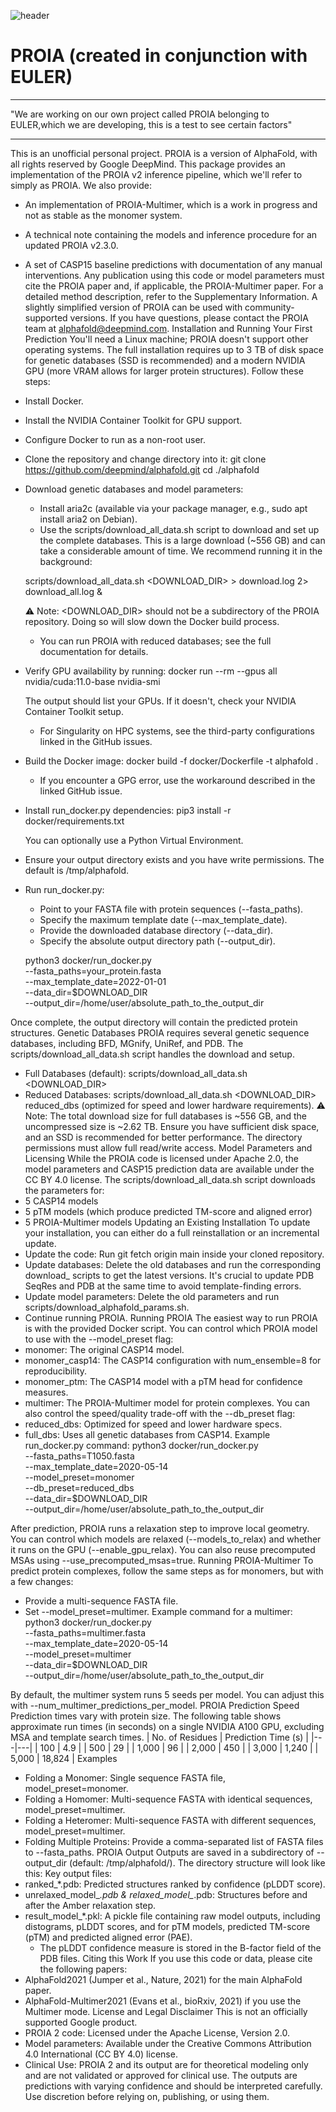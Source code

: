 ![header](imgs/header.jpg)

# PROIA (created in conjunction with EULER)
___
"We are working on our own project called PROIA belonging to EULER,which we are developing, this is a test to see certain factors"
___
This is an unofficial personal project. PROIA is a version of AlphaFold, with all rights reserved by Google DeepMind.
This package provides an implementation of the PROIA v2 inference pipeline, which we'll refer to simply as PROIA.
We also provide:
 * An implementation of PROIA-Multimer, which is a work in progress and not as stable as the monomer system.
 * A technical note containing the models and inference procedure for an updated PROIA v2.3.0.
 * A set of CASP15 baseline predictions with documentation of any manual interventions.
Any publication using this code or model parameters must cite the PROIA paper and, if applicable, the PROIA-Multimer paper. For a detailed method description, refer to the Supplementary Information.
A slightly simplified version of PROIA can be used with community-supported versions. If you have questions, please contact the PROIA team at alphafold@deepmind.com.
Installation and Running Your First Prediction
You'll need a Linux machine; PROIA doesn't support other operating systems. The full installation requires up to 3 TB of disk space for genetic databases (SSD is recommended) and a modern NVIDIA GPU (more VRAM allows for larger protein structures).
Follow these steps:
 * Install Docker.
 * Install the NVIDIA Container Toolkit for GPU support.
 * Configure Docker to run as a non-root user.
 * Clone the repository and change directory into it:
   git clone https://github.com/deepmind/alphafold.git
cd ./alphafold

 * Download genetic databases and model parameters:
   * Install aria2c (available via your package manager, e.g., sudo apt install aria2 on Debian).
   * Use the scripts/download_all_data.sh script to download and set up the complete databases. This is a large download (~556 GB) and can take a considerable amount of time. We recommend running it in the background:
     <!-- end list -->
   scripts/download_all_data.sh <DOWNLOAD_DIR> > download.log 2> download_all.log &

   ⚠️ Note: <DOWNLOAD_DIR> should not be a subdirectory of the PROIA repository. Doing so will slow down the Docker build process.
   * You can run PROIA with reduced databases; see the full documentation for details.
 * Verify GPU availability by running:
   docker run --rm --gpus all nvidia/cuda:11.0-base nvidia-smi

   The output should list your GPUs. If it doesn't, check your NVIDIA Container Toolkit setup.
   * For Singularity on HPC systems, see the third-party configurations linked in the GitHub issues.
 * Build the Docker image:
   docker build -f docker/Dockerfile -t alphafold .

   * If you encounter a GPG error, use the workaround described in the linked GitHub issue.
 * Install run_docker.py dependencies:
   pip3 install -r docker/requirements.txt

   You can optionally use a Python Virtual Environment.
 * Ensure your output directory exists and you have write permissions. The default is /tmp/alphafold.
 * Run run_docker.py:
   * Point to your FASTA file with protein sequences (--fasta_paths).
   * Specify the maximum template date (--max_template_date).
   * Provide the downloaded database directory (--data_dir).
   * Specify the absolute output directory path (--output_dir).
     <!-- end list -->
   python3 docker/run_docker.py \
--fasta_paths=your_protein.fasta \
--max_template_date=2022-01-01 \
--data_dir=$DOWNLOAD_DIR \
--output_dir=/home/user/absolute_path_to_the_output_dir

Once complete, the output directory will contain the predicted protein structures.
Genetic Databases
PROIA requires several genetic sequence databases, including BFD, MGnify, UniRef, and PDB. The scripts/download_all_data.sh script handles the download and setup.
 * Full Databases (default): scripts/download_all_data.sh <DOWNLOAD_DIR>
 * Reduced Databases: scripts/download_all_data.sh <DOWNLOAD_DIR> reduced_dbs (optimized for speed and lower hardware requirements).
⚠️ Note: The total download size for full databases is ~556 GB, and the uncompressed size is ~2.62 TB. Ensure you have sufficient disk space, and an SSD is recommended for better performance. The directory permissions must allow full read/write access.
Model Parameters and Licensing
While the PROIA code is licensed under Apache 2.0, the model parameters and CASP15 prediction data are available under the CC BY 4.0 license. The scripts/download_all_data.sh script downloads the parameters for:
 * 5 CASP14 models
 * 5 pTM models (which produce predicted TM-score and aligned error)
 * 5 PROIA-Multimer models
Updating an Existing Installation
To update your installation, you can either do a full reinstallation or an incremental update.
 * Update the code: Run git fetch origin main inside your cloned repository.
 * Update databases: Delete the old databases and run the corresponding download_ scripts to get the latest versions. It's crucial to update PDB SeqRes and PDB at the same time to avoid template-finding errors.
 * Update model parameters: Delete the old parameters and run scripts/download_alphafold_params.sh.
 * Continue running PROIA.
Running PROIA
The easiest way to run PROIA is with the provided Docker script. You can control which PROIA model to use with the --model_preset flag:
 * monomer: The original CASP14 model.
 * monomer_casp14: The CASP14 configuration with num_ensemble=8 for reproducibility.
 * monomer_ptm: The CASP14 model with a pTM head for confidence measures.
 * multimer: The PROIA-Multimer model for protein complexes.
You can also control the speed/quality trade-off with the --db_preset flag:
 * reduced_dbs: Optimized for speed and lower hardware specs.
 * full_dbs: Uses all genetic databases from CASP14.
Example run_docker.py command:
python3 docker/run_docker.py \
--fasta_paths=T1050.fasta \
--max_template_date=2020-05-14 \
--model_preset=monomer \
--db_preset=reduced_dbs \
--data_dir=$DOWNLOAD_DIR \
--output_dir=/home/user/absolute_path_to_the_output_dir

After prediction, PROIA runs a relaxation step to improve local geometry. You can control which models are relaxed (--models_to_relax) and whether it runs on the GPU (--enable_gpu_relax). You can also reuse precomputed MSAs using --use_precomputed_msas=true.
Running PROIA-Multimer
To predict protein complexes, follow the same steps as for monomers, but with a few changes:
 * Provide a multi-sequence FASTA file.
 * Set --model_preset=multimer.
Example command for a multimer:
python3 docker/run_docker.py \
--fasta_paths=multimer.fasta \
--max_template_date=2020-05-14 \
--model_preset=multimer \
--data_dir=$DOWNLOAD_DIR \
--output_dir=/home/user/absolute_path_to_the_output_dir

By default, the multimer system runs 5 seeds per model. You can adjust this with --num_multimer_predictions_per_model.
PROIA Prediction Speed
Prediction times vary with protein size. The following table shows approximate run times (in seconds) on a single NVIDIA A100 GPU, excluding MSA and template search times.
| No. of Residues | Prediction Time (s) |
|---|---|
| 100 | 4.9 |
| 500 | 29 |
| 1,000 | 96 |
| 2,000 | 450 |
| 3,000 | 1,240 |
| 5,000 | 18,824 |
Examples
 * Folding a Monomer: Single sequence FASTA file, model_preset=monomer.
 * Folding a Homomer: Multi-sequence FASTA with identical sequences, model_preset=multimer.
 * Folding a Heteromer: Multi-sequence FASTA with different sequences, model_preset=multimer.
 * Folding Multiple Proteins: Provide a comma-separated list of FASTA files to --fasta_paths.
PROIA Output
Outputs are saved in a subdirectory of --output_dir (default: /tmp/alphafold/). The directory structure will look like this:
Key output files:
 * ranked_*.pdb: Predicted structures ranked by confidence (pLDDT score).
 * unrelaxed_model_*.pdb & relaxed_model_*.pdb: Structures before and after the Amber relaxation step.
 * result_model_*.pkl: A pickle file containing raw model outputs, including distograms, pLDDT scores, and for pTM models, predicted TM-score (pTM) and predicted aligned error (PAE).
   * The pLDDT confidence measure is stored in the B-factor field of the PDB files.
Citing this Work
If you use this code or data, please cite the following papers:
 * AlphaFold2021 (Jumper et al., Nature, 2021) for the main AlphaFold paper.
 * AlphaFold-Multimer2021 (Evans et al., bioRxiv, 2021) if you use the Multimer mode.
License and Legal Disclaimer
This is not an officially supported Google product.
 * PROIA 2 code: Licensed under the Apache License, Version 2.0.
 * Model parameters: Available under the Creative Commons Attribution 4.0 International (CC BY 4.0) license.
 * Clinical Use: PROIA 2 and its output are for theoretical modeling only and are not validated or approved for clinical use.
The outputs are predictions with varying confidence and should be interpreted carefully. Use discretion before relying on, publishing, or using them.
